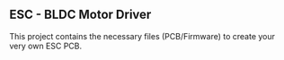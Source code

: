 ## ESC - BLDC Motor Driver
This project contains the necessary files (PCB/Firmware) to create your very own ESC PCB.
